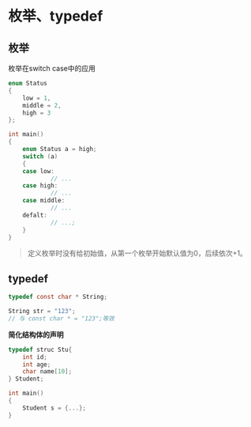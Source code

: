 # 枚举、typedef

## 枚举

枚举在switch case中的应用

```c
enum Status
{
    low = 1,
    middle = 2,
    high = 3
};

int main()
{
    enum Status a = high;
    switch (a)
    {
    case low:
            // ...
    case high:
            // ...
    case middle:
            // ...
    defalt:
            // ...;
    }
}
```

> 定义枚举时没有给初始值，从第一个枚举开始默认值为0，后续依次+1。

## typedef

```c
typedef const char * String;

String str = "123";
// 与 const char * = "123";等效
```

**简化结构体的声明**

```c
typedef struc Stu{
    int id;
    int age;
    char name[10];
} Student;

int main()
{
    Student s = {...};
}
```

